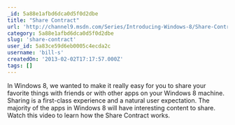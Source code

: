 ```yaml
---
_id: 5a88e1afbd6dca0d5f0d2dbe
title: "Share Contract"
url: 'http://channel9.msdn.com/Series/Introducing-Windows-8/Share-Contract'
category: 5a88e1afbd6dca0d5f0d2dbe
slug: 'share-contract'
user_id: 5a83ce59d6eb0005c4ecda2c
username: 'bill-s'
createdOn: '2013-02-02T17:17:57.000Z'
tags: []
---
```


In Windows 8, we wanted to make it really easy for you to share your favorite things with friends or with other apps on your Windows 8 machine. Sharing is a first-class experience and a natural user expectation. The majority of the apps in Windows 8 will have interesting content to share. Watch this video to learn how the Share Contract works.
